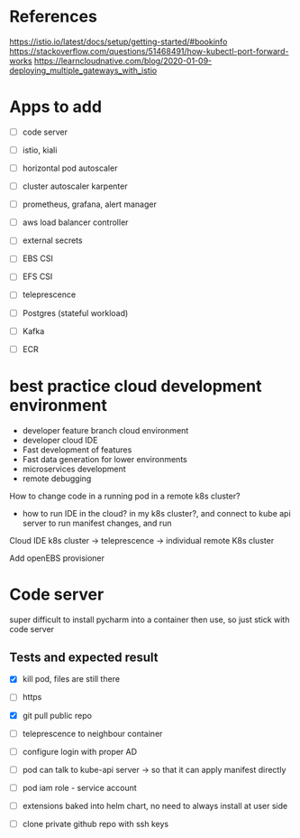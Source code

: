 # References
https://istio.io/latest/docs/setup/getting-started/#bookinfo
https://stackoverflow.com/questions/51468491/how-kubectl-port-forward-works
https://learncloudnative.com/blog/2020-01-09-deploying_multiple_gateways_with_istio

# Apps to add
- [ ] code server
- [ ] istio, kiali
- [ ] horizontal pod autoscaler
- [ ] cluster autoscaler karpenter
- [ ] prometheus, grafana, alert manager
- [ ] aws load balancer controller
- [ ] external secrets
- [ ] EBS CSI
- [ ] EFS CSI

- [ ] teleprescence

- [ ] Postgres (stateful workload)
- [ ] Kafka
- [ ] ECR




# best practice cloud development environment

* developer feature branch cloud environment
* developer cloud IDE
* Fast development of features
* Fast data generation for lower environments
* microservices development
* remote debugging

How to change code in a running pod in a remote k8s cluster?
* how to run IDE in the cloud? in my k8s cluster?, and connect to kube api server to run manifest changes, and run 


Cloud IDE k8s cluster -> teleprescence ->  individual remote K8s cluster

Add openEBS provisioner



# Code server
super difficult to install pycharm into a container then use, so just
stick with code server

## Tests and expected result
- [x] kill pod, files are still there
- [ ] https 
- [x] git pull public repo
- [ ] teleprescence to neighbour container
- [ ] configure login with proper AD
- [ ] pod can talk to kube-api server -> so that it can apply manifest directly
- [ ] pod iam role - service account
- [ ] extensions baked into helm chart, no need to always install at user side
- [ ] clone private github repo with ssh keys

